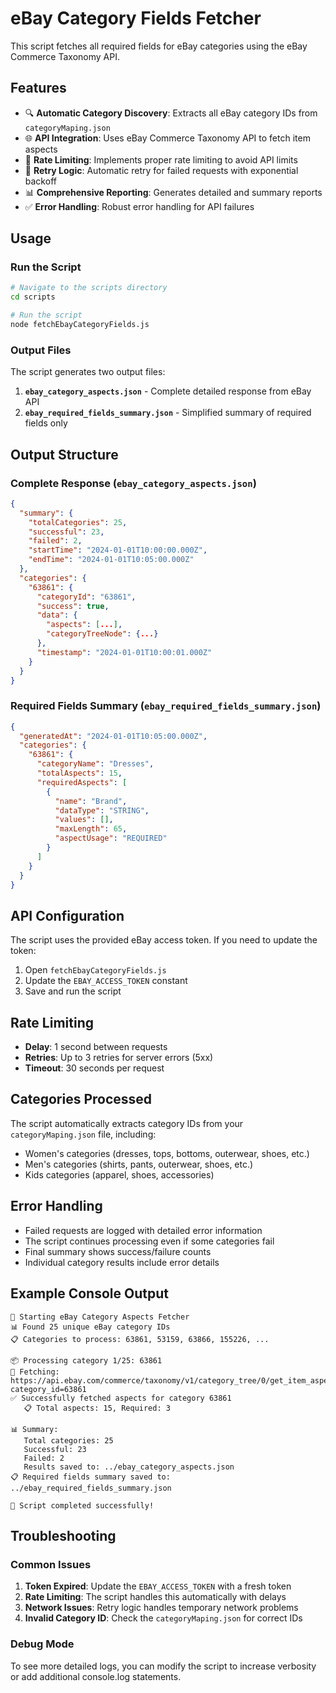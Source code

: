 # eBay Category Fields Fetcher

This script fetches all required fields for eBay categories using the eBay Commerce Taxonomy API.

## Features

- 🔍 **Automatic Category Discovery**: Extracts all eBay category IDs from `categoryMaping.json`
- 🌐 **API Integration**: Uses eBay Commerce Taxonomy API to fetch item aspects
- 🔄 **Rate Limiting**: Implements proper rate limiting to avoid API limits
- 🔁 **Retry Logic**: Automatic retry for failed requests with exponential backoff
- 📊 **Comprehensive Reporting**: Generates detailed and summary reports
- ✅ **Error Handling**: Robust error handling for API failures

## Usage

### Run the Script

```bash
# Navigate to the scripts directory
cd scripts

# Run the script
node fetchEbayCategoryFields.js
```

### Output Files

The script generates two output files:

1. **`ebay_category_aspects.json`** - Complete detailed response from eBay API
2. **`ebay_required_fields_summary.json`** - Simplified summary of required fields only

## Output Structure

### Complete Response (`ebay_category_aspects.json`)
```json
{
  "summary": {
    "totalCategories": 25,
    "successful": 23,
    "failed": 2,
    "startTime": "2024-01-01T10:00:00.000Z",
    "endTime": "2024-01-01T10:05:00.000Z"
  },
  "categories": {
    "63861": {
      "categoryId": "63861",
      "success": true,
      "data": {
        "aspects": [...],
        "categoryTreeNode": {...}
      },
      "timestamp": "2024-01-01T10:00:01.000Z"
    }
  }
}
```

### Required Fields Summary (`ebay_required_fields_summary.json`)
```json
{
  "generatedAt": "2024-01-01T10:05:00.000Z",
  "categories": {
    "63861": {
      "categoryName": "Dresses",
      "totalAspects": 15,
      "requiredAspects": [
        {
          "name": "Brand",
          "dataType": "STRING",
          "values": [],
          "maxLength": 65,
          "aspectUsage": "REQUIRED"
        }
      ]
    }
  }
}
```

## API Configuration

The script uses the provided eBay access token. If you need to update the token:

1. Open `fetchEbayCategoryFields.js`
2. Update the `EBAY_ACCESS_TOKEN` constant
3. Save and run the script

## Rate Limiting

- **Delay**: 1 second between requests
- **Retries**: Up to 3 retries for server errors (5xx)
- **Timeout**: 30 seconds per request

## Categories Processed

The script automatically extracts category IDs from your `categoryMaping.json` file, including:

- Women's categories (dresses, tops, bottoms, outerwear, shoes, etc.)
- Men's categories (shirts, pants, outerwear, shoes, etc.)
- Kids categories (apparel, shoes, accessories)

## Error Handling

- Failed requests are logged with detailed error information
- The script continues processing even if some categories fail
- Final summary shows success/failure counts
- Individual category results include error details

## Example Console Output

```
🚀 Starting eBay Category Aspects Fetcher
📊 Found 25 unique eBay category IDs
📋 Categories to process: 63861, 53159, 63866, 155226, ...

📦 Processing category 1/25: 63861
🔄 Fetching: https://api.ebay.com/commerce/taxonomy/v1/category_tree/0/get_item_aspects_for_category?category_id=63861
✅ Successfully fetched aspects for category 63861
   📋 Total aspects: 15, Required: 3

📊 Summary:
   Total categories: 25
   Successful: 23
   Failed: 2
   Results saved to: ../ebay_category_aspects.json
📋 Required fields summary saved to: ../ebay_required_fields_summary.json

🎉 Script completed successfully!
```

## Troubleshooting

### Common Issues

1. **Token Expired**: Update the `EBAY_ACCESS_TOKEN` with a fresh token
2. **Rate Limiting**: The script handles this automatically with delays
3. **Network Issues**: Retry logic handles temporary network problems
4. **Invalid Category ID**: Check the `categoryMaping.json` for correct IDs

### Debug Mode

To see more detailed logs, you can modify the script to increase verbosity or add additional console.log statements.